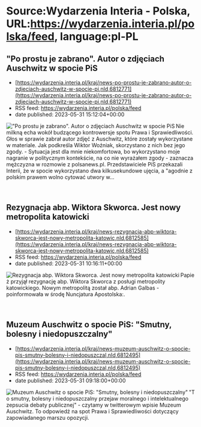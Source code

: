 # Source:Wydarzenia Interia - Polska, URL:https://wydarzenia.interia.pl/polska/feed, language:pl-PL

## "Po prostu je zabrano". Autor o zdjęciach Auschwitz w spocie PiS
 - [https://wydarzenia.interia.pl/kraj/news-po-prostu-je-zabrano-autor-o-zdjeciach-auschwitz-w-spocie-pi,nId,6812771](https://wydarzenia.interia.pl/kraj/news-po-prostu-je-zabrano-autor-o-zdjeciach-auschwitz-w-spocie-pi,nId,6812771)
 - RSS feed: https://wydarzenia.interia.pl/polska/feed
 - date published: 2023-05-31 15:12:04+00:00

<p><a href="https://wydarzenia.interia.pl/kraj/news-po-prostu-je-zabrano-autor-o-zdjeciach-auschwitz-w-spocie-pi,nId,6812771"><img align="left" alt="&quot;Po prostu je zabrano&quot;. Autor o zdjęciach Auschwitz w spocie PiS" src="https://i.iplsc.com/po-prostu-je-zabrano-autor-o-zdjeciach-auschwitz-w-spocie-pi/000H7Z6JJ51SW53W-C321.jpg" /></a>Nie milkną echa wokół budzącego kontrowersje spotu Prawa i Sprawiedliwości. Głos w sprawie zabrał autor zdjęć z Auschwitz, które zostały wykorzystane w materiale. Jak podkreśla Wiktor Woźniak, skorzystano z nich bez jego zgody. - Sytuacja jest dla mnie niekomfortowa, bo wykorzystano moje nagranie w politycznym kontekście, na co nie wyrażałem zgody - zaznacza mężczyzna w rozmowie z polsanews.pl. Przedstawiciele PiS przekazali Interii, że w spocie wykorzystano dwa kilkusekundowe ujęcia, a &quot;agodnie z polskim prawem wolno cytować utwory w...</p><br clear="all" />

## Rezygnacja abp. Wiktora Skworca. Jest nowy metropolita katowicki
 - [https://wydarzenia.interia.pl/kraj/news-rezygnacja-abp-wiktora-skworca-jest-nowy-metropolita-katowic,nId,6812585](https://wydarzenia.interia.pl/kraj/news-rezygnacja-abp-wiktora-skworca-jest-nowy-metropolita-katowic,nId,6812585)
 - RSS feed: https://wydarzenia.interia.pl/polska/feed
 - date published: 2023-05-31 10:16:11+00:00

<p><a href="https://wydarzenia.interia.pl/kraj/news-rezygnacja-abp-wiktora-skworca-jest-nowy-metropolita-katowic,nId,6812585"><img align="left" alt="Rezygnacja abp. Wiktora Skworca. Jest nowy metropolita katowicki" src="https://i.iplsc.com/rezygnacja-abp-wiktora-skworca-jest-nowy-metropolita-katowic/000GDJY75Q92KQ0P-C321.jpg" /></a>Papież przyjął rezygnację abp. Wiktora Skworca z posługi metropolity katowickiego. Nowym metropolitą został abp. Adrian Galbas - poinformowała w środę Nuncjatura Apostolska:.</p><br clear="all" />

## Muzeum Auschwitz o spocie PiS: "Smutny, bolesny i niedopuszczalny"
 - [https://wydarzenia.interia.pl/kraj/news-muzeum-auschwitz-o-spocie-pis-smutny-bolesny-i-niedopuszczal,nId,6812495](https://wydarzenia.interia.pl/kraj/news-muzeum-auschwitz-o-spocie-pis-smutny-bolesny-i-niedopuszczal,nId,6812495)
 - RSS feed: https://wydarzenia.interia.pl/polska/feed
 - date published: 2023-05-31 09:18:00+00:00

<p><a href="https://wydarzenia.interia.pl/kraj/news-muzeum-auschwitz-o-spocie-pis-smutny-bolesny-i-niedopuszczal,nId,6812495"><img align="left" alt="Muzeum Auschwitz o spocie PiS: &quot;Smutny, bolesny i niedopuszczalny&quot;" src="https://i.iplsc.com/muzeum-auschwitz-o-spocie-pis-smutny-bolesny-i-niedopuszczal/000H7Z6JJ51SW53W-C321.jpg" /></a>&quot;To smutny, bolesny i niedopuszczalny przejaw moralnego i intelektualnego zepsucia debaty publicznej&quot; - czytamy w twitterowym wpisie Muzeum Auschwitz. To odpowiedź na spot Prawa i Sprawiedliwości dotyczący zapowiadanego marszu opozycji.</p><br clear="all" />


